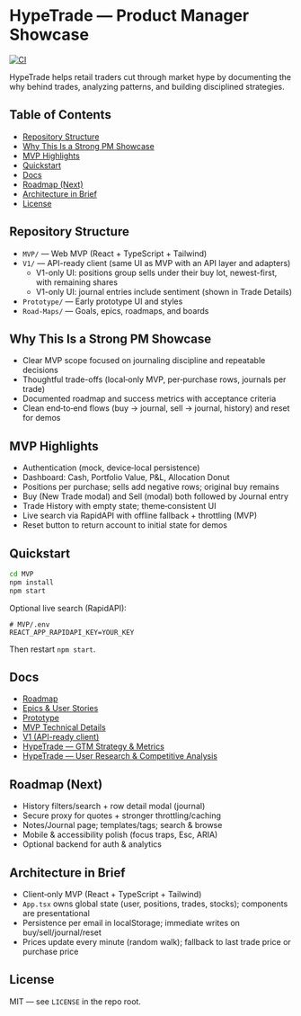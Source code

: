 # HypeTrade — Product Manager Showcase

[![CI](https://github.com/AAdibnia/hypetrade-mvp/actions/workflows/ci.yml/badge.svg)](https://github.com/AAdibnia/hypetrade-mvp/actions/workflows/ci.yml)

HypeTrade helps retail traders cut through market hype by documenting the why behind trades, analyzing patterns, and building disciplined strategies.

## Table of Contents
- [Repository Structure](#repository-structure)
- [Why This Is a Strong PM Showcase](#why-this-is-a-strong-pm-showcase)
- [MVP Highlights](#mvp-highlights)
- [Quickstart](#quickstart)
- [Docs](#docs)
- [Roadmap (Next)](#roadmap-next)
- [Architecture in Brief](#architecture-in-brief)
- [License](#license)

## Repository Structure
- `MVP/` — Web MVP (React + TypeScript + Tailwind)
- `V1/` — API-ready client (same UI as MVP with an API layer and adapters)
  - V1-only UI: positions group sells under their buy lot, newest-first, with remaining shares
  - V1-only UI: journal entries include sentiment (shown in Trade Details)
- `Prototype/` — Early prototype UI and styles
- `Road-Maps/` — Goals, epics, roadmaps, and boards

## Why This Is a Strong PM Showcase
- Clear MVP scope focused on journaling discipline and repeatable decisions
- Thoughtful trade-offs (local‑only MVP, per‑purchase rows, journals per trade)
- Documented roadmap and success metrics with acceptance criteria
- Clean end‑to‑end flows (buy → journal, sell → journal, history) and reset for demos

## MVP Highlights
- Authentication (mock, device‑local persistence)
- Dashboard: Cash, Portfolio Value, P&L, Allocation Donut
- Positions per purchase; sells add negative rows; original buy remains
- Buy (New Trade modal) and Sell (modal) both followed by Journal entry
- Trade History with empty state; theme‑consistent UI
- Live search via RapidAPI with offline fallback + throttling (MVP)
- Reset button to return account to initial state for demos

## Quickstart
```bash
cd MVP
npm install
npm start
```
Optional live search (RapidAPI):
```
# MVP/.env
REACT_APP_RAPIDAPI_KEY=YOUR_KEY
```
Then restart `npm start`.

## Docs
- [Roadmap](Road-Maps/HypeTrade_%20Product%20Roadmap.pdf)
- [Epics & User Stories](Road-Maps/Epics-User_stories-Acceptance_criteria.pdf)
- [Prototype](Prototype/README.md)
- [MVP Technical Details](MVP/README.md)
- [V1 (API-ready client)](V1/README.md)
- [HypeTrade — GTM Strategy & Metrics](HypeTrade-%20GTM%20Strategy%20%26%20Metrics.pdf)
- [HypeTrade — User Research & Competitive Analysis](HypeTrade-User-Research-and-Competitive-Analysis.pdf)

## Roadmap (Next)
- History filters/search + row detail modal (journal)
- Secure proxy for quotes + stronger throttling/caching
- Notes/Journal page; templates/tags; search & browse
- Mobile & accessibility polish (focus traps, Esc, ARIA)
- Optional backend for auth & analytics

## Architecture in Brief
- Client‑only MVP (React + TypeScript + Tailwind)
- `App.tsx` owns global state (user, positions, trades, stocks); components are presentational
- Persistence per email in localStorage; immediate writes on buy/sell/journal/reset
- Prices update every minute (random walk); fallback to last trade price or purchase price

## License
MIT — see `LICENSE` in the repo root.
